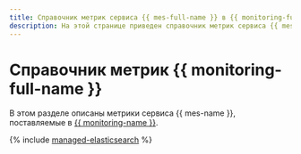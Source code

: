 ```yaml
---
title: Справочник метрик сервиса {{ mes-full-name }} в {{ monitoring-full-name }}
description: На этой странице приведен справочник метрик сервиса {{ mes-name }}, поставляемых в {{ monitoring-full-name }}.
---
```


# Справочник метрик {{ monitoring-full-name }}

В этом разделе описаны метрики сервиса {{ mes-name }}, поставляемые в [{{ monitoring-name }}](../monitoring/).

{% include [managed-elasticsearch](../_includes/monitoring/metrics-ref/managed-elasticsearch.md) %}
